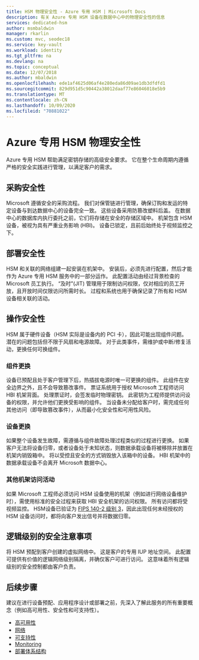 ```yaml
---
title: HSM 物理安全性 - Azure 专用 HSM | Microsoft Docs
description: 有关 Azure 专用 HSM 设备在数据中心中的物理安全性的信息
services: dedicated-hsm
author: msmbaldwin
manager: rkarlin
ms.custom: mvc, seodec18
ms.service: key-vault
ms.workload: identity
ms.tgt_pltfrm: na
ms.devlang: na
ms.topic: conceptual
ms.date: 12/07/2018
ms.author: mbaldwin
ms.openlocfilehash: ede1af4625d06af4e280eda86d09ae1db3dfdfd1
ms.sourcegitcommit: 829d951d5c90442a38012daaf77e86046018e5b9
ms.translationtype: MT
ms.contentlocale: zh-CN
ms.lasthandoff: 10/09/2020
ms.locfileid: "70881022"
---
```

# <a name="azure-dedicated-hsm-physical-security"></a>Azure 专用 HSM 物理安全性

Azure 专用 HSM 帮助满足密钥存储的高级安全要求。 它在整个生命周期内遵循严格的安全实践进行管理，以满足客户的需求。

## <a name="security-through-procurement"></a>采购安全性

Microsoft 遵循安全的采购流程。 我们对保管链进行管理，确保订购和发运的特定设备与到达数据中心的设备完全一致。 这些设备采用防篡改塑料后盖。 在数据中心的数据库内执行委托之前，它们将存储在安全的存储区域中。  机架包含 HSM 设备，被视为具有严重业务影响 (HBI)。 设备已锁定，且前后始终处于视频监控之下。

## <a name="security-through-deployment"></a>部署安全性

HSM 和关联的网络组建一起安装在机架中。 安装后，必须先进行配置，然后才能作为 Azure 专用 HSM 服务中的一部分运作。 此配置活动由经过背景检查的 Microsoft 员工执行。 “及时”(JIT) 管理用于限制访问权限，仅对相应的员工开放，且开放时间仅限访问所需时长。 过程和系统也用于确保记录了所有和 HSM 设备相关联的活动。

## <a name="security-in-operations"></a>操作安全性

HSM 属于硬件设备（HSM 实际是设备内的 PCI 卡），因此可能出现组件问题。 潜在的问题包括但不限于风扇和电源故障。 对于此类事件，需维护或中断/修复活动，更换任何可换组件。

### <a name="component-replacement"></a>组件更换

设备已预配且处于客户管理下后，热插拔电源时唯一可更换的组件。 此组件在安全边界之外，且不会导致篡改事件。 票证系统用于授权 Microsoft 工程师访问 HBI 机架背面。 处理票证时，会签发临时物理密钥。 此密钥为工程师提供访问设备的权限，并允许他们更换受影响的组件。 当设备未分配给客户时，需完成任何其他访问（即导致篡改事件），从而最小化安全性和可用性风险。  

### <a name="device-replacement"></a>设备更换

如果整个设备发生故障，需遵循与组件故障处理过程类似的过程进行更换。 如果客户无法将设备归零，或者设备处于未知状态，则数据承载设备将被移除并放置在机架内销毁箱中。 将以受控且安全的方式销毁放入该箱中的设备。 HBI 机架中的数据承载设备不会离开 Microsoft 数据中心。

### <a name="other-rack-access-activities"></a>其他机架访问活动

如果 Microsoft 工程师必须访问 HSM 设备使用的机架（例如进行网络设备维护时），需使用标准的安全过程来获取 HBI 安全机架的访问权限。 所有访问都将受视频监控。 HSM设备已验证为 [FIPS 140-2 级别 3](https://nvlpubs.nist.gov/nistpubs/FIPS/NIST.FIPS.140-2.pdf)，因此出现任何未经授权的 HSM 设备访问时，都将向客户发出信号并将数据归零。

## <a name="logical-level-security-considerations"></a>逻辑级别的安全注意事项

将 HSM 预配到客户创建的虚拟网络中。 这是客户的专用 IUP 地址空间。  此配置可提供有价值的逻辑网络级别隔离，并确仅客户可进行访问。 这意味着所有逻辑级别的安全控制都由客户负责。

## <a name="next-steps"></a>后续步骤

建议在进行设备预配、应用程序设计或部署之前，先深入了解此服务的所有重要概念（例如高可用性、安全性和可支持性）。

* [高可用性](high-availability.md)
* [网络](networking.md)
* [可支持性](supportability.md)
* [Monitoring](monitoring.md)
* [部署体系结构](deployment-architecture.md)